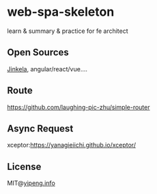# web-spa-skeleton
learn & summary & practice for fe architect

## Open Sources
[Jinkela](https://github.com/YanagiEiichi/jinkela),
angular/react/vue....

## Route
https://github.com/laughing-pic-zhu/simple-router

## Async Request
xceptor:https://yanagieiichi.github.io/xceptor/

## License
MIT@[yipeng.info](https://yipeng.info)
